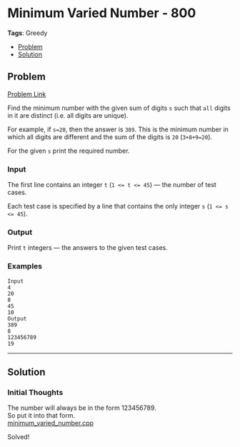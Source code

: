 # Minimum Varied Number - 800
**Tags**: Greedy  
- [Problem](#problem)
- [Solution](#solution)

## Problem
[Problem Link](https://codeforces.com/problemset/problem/1714/C)  

Find the minimum number with the given sum of digits `s` such that `all` digits in it are distinct (i.e. all digits are unique).  

For example, if `s=20`, then the answer is `389`. This is the minimum number in which all digits are different and the sum of the digits is `20` (`3+8+9=20`).  

For the given `s` print the required number.  
  
### Input
The first line contains an integer `t` (`1 <= t <= 45`) — the number of test cases.  

Each test case is specified by a line that contains the only integer `s` (`1 <= s <= 45`).  
  
### Output
Print `t` integers — the answers to the given test cases.

### Examples
```
Input
4
20
8
45
10
Output
389
8
123456789
19
```


-----
## Solution

### Initial Thoughts
The number will always be in the form 123456789.  
So put it into that form.  
[minimum_varied_number.cpp](./minimum_varied_number.cpp)

Solved!
